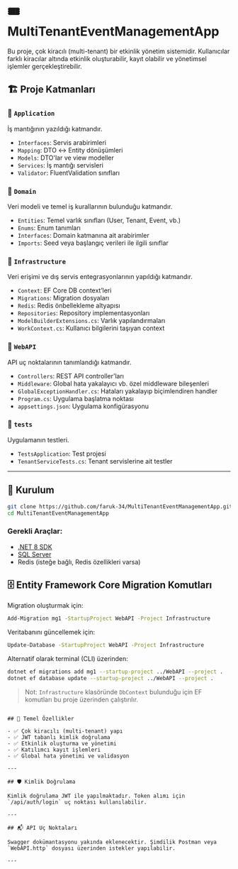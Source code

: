 
# 🎟️ MultiTenantEventManagementApp

Bu proje, çok kiracılı (multi-tenant) bir etkinlik yönetim sistemidir. Kullanıcılar farklı kiracılar altında etkinlik oluşturabilir, kayıt olabilir ve yönetimsel işlemler gerçekleştirebilir.

## 🏗️ Proje Katmanları

### 📁 `Application`
İş mantığının yazıldığı katmandır.
- `Interfaces`: Servis arabirimleri
- `Mapping`: DTO ↔ Entity dönüşümleri
- `Models`: DTO'lar ve view modeller
- `Services`: İş mantığı servisleri
- `Validator`: FluentValidation sınıfları

### 📁 `Domain`
Veri modeli ve temel iş kurallarının bulunduğu katmandır.
- `Entities`: Temel varlık sınıfları (User, Tenant, Event, vb.)
- `Enums`: Enum tanımları
- `Interfaces`: Domain katmanına ait arabirimler
- `Imports`: Seed veya başlangıç verileri ile ilgili sınıflar

### 📁 `Infrastructure`
Veri erişimi ve dış servis entegrasyonlarının yapıldığı katmandır.
- `Context`: EF Core DB context’leri
- `Migrations`: Migration dosyaları
- `Redis`: Redis önbellekleme altyapısı
- `Repositories`: Repository implementasyonları
- `ModelBuilderExtensions.cs`: Varlık yapılandırmaları
- `WorkContext.cs`: Kullanıcı bilgilerini taşıyan context

### 📁 `WebAPI`
API uç noktalarının tanımlandığı katmandır.
- `Controllers`: REST API controller’ları
- `Middleware`: Global hata yakalayıcı vb. özel middleware bileşenleri
- `GlobalExceptionHandler.cs`: Hataları yakalayıp biçimlendiren handler
- `Program.cs`: Uygulama başlatma noktası
- `appsettings.json`: Uygulama konfigürasyonu

### 🧪 `tests`
Uygulamanın testleri.
- `TestsApplication`: Test projesi
- `TenantServiceTests.cs`: Tenant servislerine ait testler

---

## 🚀 Kurulum

```bash
git clone https://github.com/faruk-34/MultiTenantEventManagementApp.git
cd MultiTenantEventManagementApp
```

### Gerekli Araçlar:
- [.NET 8 SDK](https://dotnet.microsoft.com/)
- [SQL Server](https://www.microsoft.com/en-us/sql-server)
- Redis (isteğe bağlı, Redis özellikleri varsa)


## 🗄️ Entity Framework Core Migration Komutları

Migration oluşturmak için:

```bash
Add-Migration mg1 -StartupProject WebAPI -Project Infrastructure
```

Veritabanını güncellemek için:

```bash
Update-Database -StartupProject WebAPI -Project Infrastructure
```

Alternatif olarak terminal (CLI) üzerinden:

```bash
dotnet ef migrations add mg1 --startup-project ../WebAPI --project .
dotnet ef database update --startup-project ../WebAPI --project .
```
> Not: `Infrastructure` klasöründe `DbContext` bulunduğu için EF komutları bu proje üzerinden çalıştırılır.
```

## 📌 Temel Özellikler

- ✅ Çok kiracılı (multi-tenant) yapı
- ✅ JWT tabanlı kimlik doğrulama
- ✅ Etkinlik oluşturma ve yönetimi
- ✅ Katılımcı kayıt işlemleri
- ✅ Global hata yönetimi ve validasyon

---

## 🛡️ Kimlik Doğrulama

Kimlik doğrulama JWT ile yapılmaktadır. Token alımı için `/api/auth/login` uç noktası kullanılabilir.

---

## 📬 API Uç Noktaları

Swagger dokümantasyonu yakında eklenecektir. Şimdilik Postman veya `WebAPI.http` dosyası üzerinden istekler yapılabilir.

---



